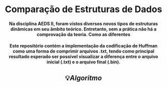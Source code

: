 <h1 align = "center">
    Comparação de Estruturas de Dados
</h1>

<h4 align = "center">
    Na disciplina AEDS II, foram vistos diversos novos tipos de estruturas dinâmicas em seu âmbito teórico. Entretanto, sem a prática não há a comprovação da teoria. Como as diferentes 
</h4>

<h4 align = "center">
    Este repositório contém a implementação da codificação de Huffman como uma forma de comprimir arquivos .txt, tendo como principal resultado esperado ser possível visualizar a diferença entre o arquivo inicial (.txt) e o arquivo final (.bin).
</h4>

<h2 align="center"> 
   💡<strong><em>Algoritmo </em></strong>
</h2>